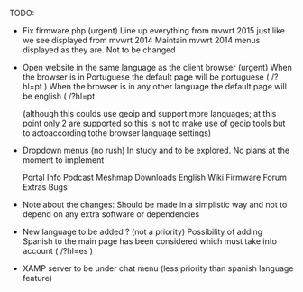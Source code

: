TODO:

  
- Fix firmware.php (urgent)
  Line up everything from mvwrt 2015 just like we see displayed from mvwrt 2014
  Maintain mvwrt 2014 menus displayed as they are. Not to be changed

- Open website in the same language as the client browser (urgent)
  When the browser is in Portuguese the default page will be portuguese ( /?hl=pt )
  When the browser is in any other language the default page will be english ( /?hl=pt 
  
  (although this coulds use geoip and support more languages; at this point only 2 are supported
   so this is not to make use of geoip tools but to actoaccording tothe browser language settings)
   
- Dropdown menus (no rush)
  In study and to be explored. No plans at the moment to implement


  Portal     Info     Podcast     Meshmap     Downloads     English
             Wiki                             Firmware
             Forum                            Extras
             Bugs

- Note about the changes: 
  Should be made in a simplistic way and not to depend on any extra software or dependencies

- New language to be added ?  (not a priority)
  Possibility of adding Spanish to the main page has been considered which must take into 
  account ( /?hl=es )

- XAMP server to be under chat menu (less priority than spanish language feature)
